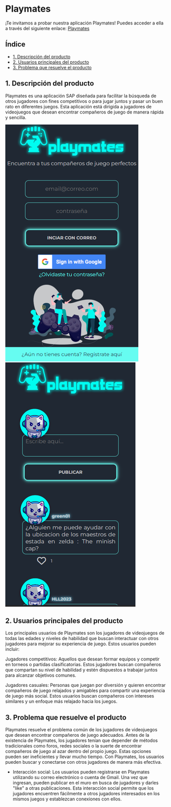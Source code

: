 # Playmates
¡Te invitamos a probar nuestra aplicación Playmates! Puedes acceder a ella a través del siguiente enlace: 
[Playmates](https://playmates-79c82.web.app/)

## Índice

* [1. Descripción del producto](#1-descripción-del-producto)
* [2. Usuarios principales del producto](#2-usuarios-principales-del-producto)
* [3. Problema que resuelve el producto](#2-problema-que-resuelve-el-producto)

## 1. Descripción del producto

Playmates es una aplicación SAP diseñada para facilitar la búsqueda de otros jugadores con fines competitivos o para jugar juntos y pasar un buen rato en diferentes juegos. Esta aplicación está dirigida a jugadores de videojuegos que desean encontrar compañeros de juego de manera rápida y sencilla.

![Login](src/img/Login.png)
![Home](src/img/Home.png)

## 2. Usuarios principales del producto

Los principales usuarios de Playmates son los jugadores de videojuegos de todas las edades y niveles de habilidad que buscan interactuar con otros jugadores para mejorar su experiencia de juego. Estos usuarios pueden incluir:

Jugadores competitivos: Aquellos que desean formar equipos y competir en torneos o partidas clasificatorias. Estos jugadores buscan compañeros que compartan su nivel de habilidad y estén dispuestos a trabajar juntos para alcanzar objetivos comunes.

Jugadores casuales: Personas que juegan por diversión y quieren encontrar compañeros de juego relajados y amigables para compartir una experiencia de juego más social. Estos usuarios buscan compañeros con intereses similares y un enfoque más relajado hacia los juegos.

## 3. Problema que resuelve el producto

Playmates resuelve el problema común de los jugadores de videojuegos que desean encontrar compañeros de juego adecuados. Antes de la existencia de Playmates, los jugadores tenían que depender de métodos tradicionales como foros, redes sociales o la suerte de encontrar compañeros de juego al azar dentro del propio juego. Estas opciones pueden ser ineficientes y llevar mucho tiempo.
Con Playmates, los usuarios pueden buscar y conectarse con otros jugadores de manera más efectiva.
* Interacción social: Los usuarios pueden registrarse en Playmates utilizando su correo electrónico o cuenta de Gmail. Una vez que ingresan, pueden publicar en el muro en busca de jugadores y darles "like" a otras publicaciones. Esta interacción social permite que los jugadores encuentren fácilmente a otros jugadores interesados en los mismos juegos y establezcan conexiones con ellos.
